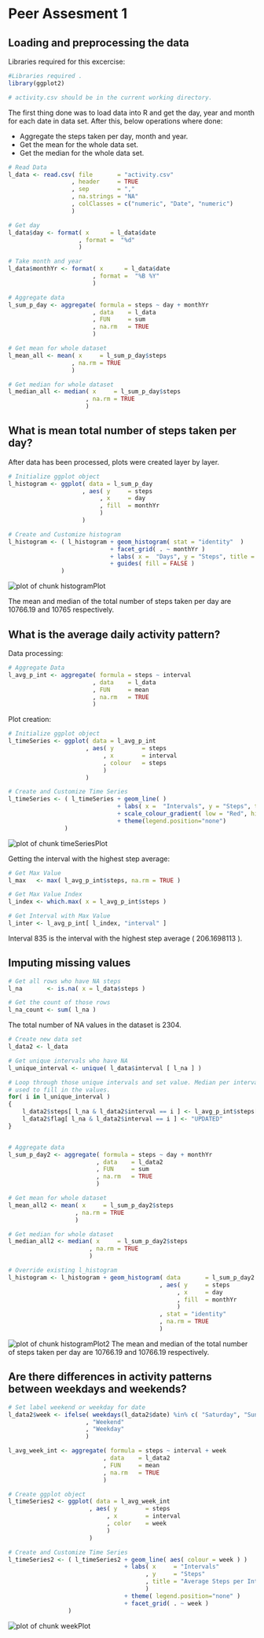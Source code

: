 # Peer Assesment 1
## Loading and preprocessing the data

Libraries required for this excercise:

```r
#Libraries required .
library(ggplot2)

# activity.csv should be in the current working directory. 
```

The first thing done was to load data into R and get the day, year and month for each date in data set. After this, below operations where done:

* Aggregate the steps taken per day, month and year.
* Get the mean for the whole data set.
* Get the median for the whole data set.



```r
# Read Data
l_data <- read.csv( file       = "activity.csv"
                  , header     = TRUE
                  , sep        = ","
                  , na.strings = "NA"
                  , colClasses = c("numeric", "Date", "numeric")
                  )

# Get day
l_data$day <- format( x      = l_data$date
                    , format =  "%d"	
                    )

# Take month and year
l_data$monthYr <- format( x      = l_data$date
                        , format =  "%B %Y"	
                        )

# Aggregate data
l_sum_p_day <- aggregate( formula = steps ~ day + monthYr
                        , data    = l_data
                        , FUN     = sum
                        , na.rm   = TRUE
                        )

# Get mean for whole dataset	
l_mean_all <- mean( x     = l_sum_p_day$steps
                  , na.rm = TRUE
                  ) 

# Get median for whole dataset	
l_median_all <- median( x     = l_sum_p_day$steps
                      , na.rm = TRUE
                      ) 
```

## What is mean total number of steps taken per day?

After data has been processed, plots were created layer by layer.


```r
# Initialize ggplot object
l_histogram <- ggplot( data = l_sum_p_day
                     , aes( y     = steps 
                          , x     = day
                          , fill  = monthYr
                          )
                     )

# Create and Customize histogram
l_histogram <- ( l_histogram + geom_histogram( stat = "identity"  ) 
                             + facet_grid( . ~ monthYr ) 
                             + labs( x =  "Days", y = "Steps", title = "Number of Steps Taken Per Day" ) 
                             + guides( fill = FALSE )
               ) 
```

![plot of chunk histogramPlot](figure/histogramPlot-1.png) 


The mean and median of the total number of steps taken per day are 10766.19 and 10765 respectively.

## What is the average daily activity pattern?

Data processing:


```r
# Aggregate Data
l_avg_p_int <- aggregate( formula = steps ~ interval
                        , data    = l_data
                        , FUN     = mean
                        , na.rm   = TRUE
                        )
```

Plot creation:


```r
# Initialize ggplot object
l_timeSeries <- ggplot( data = l_avg_p_int
                      , aes( y        = steps
                           , x        = interval
                           , colour   = steps
                           )
                      )

# Create and Customize Time Series
l_timeSeries <- ( l_timeSeries + geom_line( )
                               + labs( x =  "Intervals", y = "Steps", title = "Average Steps per Interval" ) 
                               + scale_colour_gradient( low = "Red", high = "Blue" )
                               + theme(legend.position="none")
                )
```

![plot of chunk timeSeriesPlot](figure/timeSeriesPlot-1.png) 

Getting the interval with the highest step average:

```r
# Get Max Value
l_max   <- max( l_avg_p_int$steps, na.rm = TRUE )

# Get Max Value Index
l_index <- which.max( x = l_avg_p_int$steps )

# Get Interval with Max Value
l_inter <- l_avg_p_int[ l_index, "interval" ]
```
Interval 835 is the interval with the highest step average ( 206.1698113 ).

## Imputing missing values


```r
# Get all rows who have NA steps
l_na       <- is.na( x = l_data$steps )

# Get the count of those rows
l_na_count <- sum( l_na )
```

The total number of NA values in the dataset is 2304.


```r
# Create new data set
l_data2 <- l_data

# Get unique intervals who have NA
l_unique_interval <- unique( l_data$interval [ l_na ] )

# Loop through those unique intervals and set value. Median per interval calculated before was
# used to fill in the values.
for( i in l_unique_interval )
{
	l_data2$steps[ l_na & l_data2$interval == i ] <- l_avg_p_int$steps[ l_avg_p_int$interval == i ]
	l_data2$flag[ l_na & l_data2$interval == i ] <- "UPDATED"
}


# Aggregate data
l_sum_p_day2 <- aggregate( formula = steps ~ day + monthYr
                         , data    = l_data2
                         , FUN     = sum
                         , na.rm   = TRUE
                         )

# Get mean for whole dataset	
l_mean_all2 <- mean( x     = l_sum_p_day2$steps
                   , na.rm = TRUE
                   ) 

# Get median for whole dataset	
l_median_all2 <- median( x     = l_sum_p_day2$steps
                       , na.rm = TRUE
                       ) 
```


```r
# Override existing l_histogram
l_histogram <- l_histogram + geom_histogram( data       = l_sum_p_day2
                                           , aes( y     = steps 
                                                , x     = day
                                                , fill  = monthYr
                                                )
                                           , stat = "identity"
                                           , na.rm = TRUE
                                           )
```

![plot of chunk histogramPlot2](figure/histogramPlot2-1.png) 
The mean and median of the total number of steps taken per day are 10766.19 and 10766.19 respectively.

## Are there differences in activity patterns between weekdays and weekends?


```r
# Set label weekend or weekday for date
l_data2$week <- ifelse( weekdays(l_data2$date) %in% c( "Saturday", "Sunday" )
                      , "Weekend"
                      , "Weekday" 
                      )

l_avg_week_int <- aggregate( formula = steps ~ interval + week
                           , data    = l_data2
                           , FUN     = mean
                           , na.rm   = TRUE
                           )

# Create ggplot object
l_timeSeries2 <- ggplot( data = l_avg_week_int
                       , aes( y        = steps
                            , x        = interval
                            , color    = week
                            )
                       )

# Create and Customize Time Series
l_timeSeries2 <- ( l_timeSeries2 + geom_line( aes( colour = week ) )
                                 + labs( x     = "Intervals"
                                       , y     = "Steps"
                                       , title = "Average Steps per Interval per Weekday" 
                                       ) 
                                 + theme( legend.position="none" )
                                 + facet_grid( . ~ week )
                 )
```
![plot of chunk weekPlot](figure/weekPlot-1.png) 
